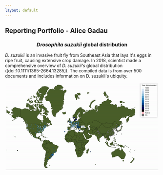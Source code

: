 ```yaml
---
layout: default
---
```

## Reporting Portfolio - Alice Gadau

<h3 align="center"> <i>Drosophila suzukii</i> global distribution</h3>
<i>D. suzukii</i> is an invasive fruit fly from Southeast Asia that lays it's eggs in ripe fruit, causing extensive crop damage. In 2018, scientist made a comprehensive overview of <i>D. suzukii's</i> global distribution ([doi:10.1111/1365-2664.13285]). The compiled data is from over 500 documents and includes information on D. suzukii's ubiquity. </a>
            
            
         

<p align="center">
         <img src="/assets/img/suzukii_global_distribution.gif" width="500">
         </a>
</p>
